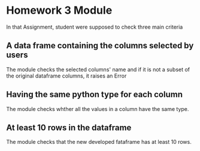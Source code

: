 # Homework 3 Module

In that Assignment, student were supposed to check three main criteria

## A data frame containing the columns selected by users

The module checks the selected columns' name and if it is not a subset of the original dataframe columns, it raises an Error

## Having the same python type for each column

The module checks whther all the values in a column have the same type.

## At least 10 rows in the dataframe

The module checks that the new developed fataframe has at least 10 rows. 
